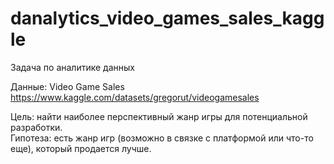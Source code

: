 # danalytics_video_games_sales_kaggle
Задача по аналитике данных

Данные:
Video Game Sales
https://www.kaggle.com/datasets/gregorut/videogamesales

Цель: найти наиболее перспективный жанр игры для потенциальной разработки.<br>
Гипотеза: есть жанр игр (возможно в связке с платформой или что-то еще), который продается лучше.


